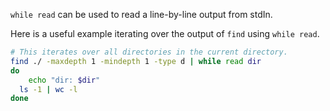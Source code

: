 `while read` can be used to read a line-by-line output from stdIn.

Here is a useful example iterating over the output of `find` using `while read`.

```bash
# This iterates over all directories in the current directory.
find ./ -maxdepth 1 -mindepth 1 -type d | while read dir
do
	echo "dir: $dir"
  ls -1 | wc -l
done
```